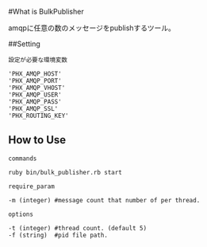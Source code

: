 #What is BulkPublisher

amqpに任意の数のメッセージをpublishするツール。

##Setting

`設定が必要な環境変数`
```
'PHX_AMQP_HOST'
'PHX_AMQP_PORT'
'PHX_AMQP_VHOST'
'PHX_AMQP_USER'
'PHX_AMQP_PASS'
'PHX_AMQP_SSL'
'PHX_ROUTING_KEY'
```

## How to Use
`commands`
```  
ruby bin/bulk_publisher.rb start
```

`require_param`
```
-m (integer) #message count that number of per thread.
```

`options`
```
-t (integer) #thread count. (default 5)
-f (string)  #pid file path.
```
